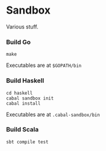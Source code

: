 # Sandbox

Various stuff.

### Build Go

    make

Executables are at `$GOPATH/bin`

### Build Haskell

    cd haskell
    cabal sandbox init
    cabal install

Executables are at `.cabal-sandbox/bin`

### Build Scala

    sbt compile test
